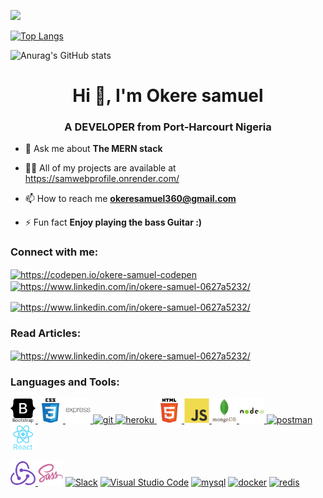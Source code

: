 
![](https://komarev.com/ghpvc/?username=okeresamuel&color=blue)

 [![Top Langs](https://github-readme-stats.vercel.app/api/top-langs/?username=okeresamuel)](https://github.com/okeresamuel/github-readme-stats)
 
 
![Anurag's GitHub stats](https://github-readme-stats.vercel.app/api?username=okeresamuel&show_icons=true&theme=blue)


<h1 align="center">Hi 👋, I'm Okere samuel</h1>
<h3 align="center">A  DEVELOPER from Port-Harcourt Nigeria</h3>


- 💬 Ask me about  **The MERN stack**

- 👨‍💻 All of my projects are available at https://samwebprofile.onrender.com/

- 📫 How to reach me **okeresamuel360@gmail.com**

- ⚡ Fun fact **Enjoy playing the bass Guitar :)**

<h3 align="left">Connect with me:</h3>
<p align="left">
<a href="https://codepen.io/https://codepen.io/okere-samuel-codepen" target="blank"><img align="center" src="https://raw.githubusercontent.com/rahuldkjain/github-profile-readme-generator/master/src/images/icons/Social/codepen.svg" alt="https://codepen.io/okere-samuel-codepen" height="30" width="40" /></a>
<a href="https://www.linkedin.com/in/okere-samuel-0627a5232/" target="blank"><img align="center" src="https://raw.githubusercontent.com/rahuldkjain/github-profile-readme-generator/master/src/images/icons/Social/linked-in-alt.svg" alt="https://www.linkedin.com/in/okere-samuel-0627a5232/" height="30" width="40" /></a>
</p>
<a href="https://www.instagram.com/okeresamuel360/" target="blank"><img align="center" src="https://upload.wikimedia.org/wikipedia/commons/thumb/a/a5/Instagram_icon.png/2048px-Instagram_icon.png" alt="https://www.linkedin.com/in/okere-samuel-0627a5232/" height="30" width="40" /></a>
</p>

<h3 align="left">Read Articles:</h3>
<a href="https://medium.com/@okeresamuel360" target="blank"><img align="center" src="https://encrypted-tbn0.gstatic.com/images?q=tbn:ANd9GcQKBSesxdbv6BYNY20yEHsSGcKk-MqtLN799_ZuRDs&s" alt="https://www.linkedin.com/in/okere-samuel-0627a5232/" height="40" width="40" /></a>
</p>

<h3 align="left">Languages and Tools:</h3>

<a href="https://getbootstrap.com" target="_blank" rel="noreferrer"> <img src="https://raw.githubusercontent.com/devicons/devicon/master/icons/bootstrap/bootstrap-plain-wordmark.svg" alt="bootstrap" width="40" height="40"/> </a> <a href="https://www.w3schools.com/css/" target="_blank" rel="noreferrer"> <img src="https://raw.githubusercontent.com/devicons/devicon/master/icons/css3/css3-original-wordmark.svg" alt="css3" width="40" height="40"/> </a> <a href="https://expressjs.com" target="_blank" rel="noreferrer"> <img src="https://raw.githubusercontent.com/devicons/devicon/master/icons/express/express-original-wordmark.svg" alt="express" width="40" height="40"/> </a> <a href="https://git-scm.com/" target="_blank" rel="noreferrer"> <img src="https://www.vectorlogo.zone/logos/git-scm/git-scm-icon.svg" alt="git" width="40" height="40"/> </a> <a href="https://heroku.com" target="_blank" rel="noreferrer"> <img src="https://www.vectorlogo.zone/logos/heroku/heroku-icon.svg" alt="heroku" width="40" height="40"/> </a> <a href="https://www.w3.org/html/" target="_blank" rel="noreferrer"> <img src="https://raw.githubusercontent.com/devicons/devicon/master/icons/html5/html5-original-wordmark.svg" alt="html5" width="40" height="40"/> </a> <a href="https://developer.mozilla.org/en-US/docs/Web/JavaScript" target="_blank" rel="noreferrer"> <img src="https://raw.githubusercontent.com/devicons/devicon/master/icons/javascript/javascript-original.svg" alt="javascript" width="40" height="40"/> </a> <a href="https://www.mongodb.com/" target="_blank" rel="noreferrer"> <img src="https://raw.githubusercontent.com/devicons/devicon/master/icons/mongodb/mongodb-original-wordmark.svg" alt="mongodb" width="40" height="40"/> </a> <a href="https://nodejs.org" target="_blank" rel="noreferrer"> <img src="https://raw.githubusercontent.com/devicons/devicon/master/icons/nodejs/nodejs-original-wordmark.svg" alt="nodejs" width="40" height="40"/> </a> <a href="https://postman.com" target="_blank" rel="noreferrer"> <img src="https://www.vectorlogo.zone/logos/getpostman/getpostman-icon.svg" alt="postman" width="40" height="40"/> </a> <a href="https://reactjs.org/" target="_blank" rel="noreferrer"> <img src="https://raw.githubusercontent.com/devicons/devicon/master/icons/react/react-original-wordmark.svg" alt="react" width="40" height="40"/> </a> 

<a href="#redux">  <img src="https://raw.githubusercontent.com/devicons/devicon/master/icons/redux/redux-original.svg"  alt="redux" width="40" height="40"/> </a> 
<a href="#sass">   <img src="https://raw.githubusercontent.com/devicons/devicon/master/icons/sass/sass-original.svg" alt="sass" width="40" height="40"/></a>
<a href="#slack">  <img src="https://www.vectorlogo.zone/logos/slack/slack-icon.svg" alt="Slack" width="40" height="40"/></a> 
<a href="#vs_code"> <img src="https://github.com/get-icon/geticon/raw/master/icons/visual-studio-code.svg" alt="Visual Studio Code" width="40px" height="40px"></a>
<a href="#mysql">  <img src="https://www.vectorlogo.zone/logos/mysql/mysql-ar21.svg" alt="mysql" width="40px" height="40px"></a> 
<a href="#docker"> <img src="https://cdn.jsdelivr.net/gh/devicons/devicon/icons/docker/docker-original-wordmark.svg" alt="docker" width="40px" height="40px"></a>
<a href="#redis">  <img src="https://www.vectorlogo.zone/logos/redis/redis-official.svg" alt="redis" width="40px" height="40px"></a>

